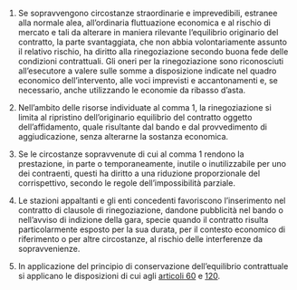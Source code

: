 1. Se sopravvengono circostanze straordinarie e imprevedibili, estranee alla normale alea, all’ordinaria fluttuazione economica e al rischio di mercato e tali da alterare in maniera rilevante l’equilibrio originario del contratto, la parte svantaggiata, che non abbia volontariamente assunto il relativo rischio, ha diritto alla rinegoziazione secondo buona fede delle condizioni contrattuali. Gli oneri per la rinegoziazione sono riconosciuti all’esecutore a valere sulle somme a disposizione indicate nel quadro economico dell’intervento, alle voci imprevisti e accantonamenti e, se necessario, anche utilizzando le economie da ribasso d’asta.

2. Nell’ambito delle risorse individuate al comma 1, la rinegoziazione si limita al ripristino dell’originario equilibrio del contratto oggetto dell’affidamento, quale risultante dal bando e dal provvedimento di aggiudicazione, senza alterarne la sostanza economica.

3. Se le circostanze sopravvenute di cui al comma 1 rendono la prestazione, in parte o temporaneamente, inutile o inutilizzabile per uno dei contraenti, questi ha diritto a una riduzione proporzionale del corrispettivo, secondo le regole dell’impossibilità parziale.

4. Le stazioni appaltanti e gli enti concedenti favoriscono l’inserimento nel contratto di clausole di rinegoziazione, dandone pubblicità nel bando o nell’avviso di indizione della gara, specie quando il contratto risulta particolarmente esposto per la sua durata, per il contesto economico di riferimento o per altre circostanze, al rischio delle interferenze da sopravvenienze.

5. In applicazione del principio di conservazione dell’equilibrio contrattuale si applicano le disposizioni di cui agli [articoli 60](/articolo-60/2) e [120](/articolo-120/2).